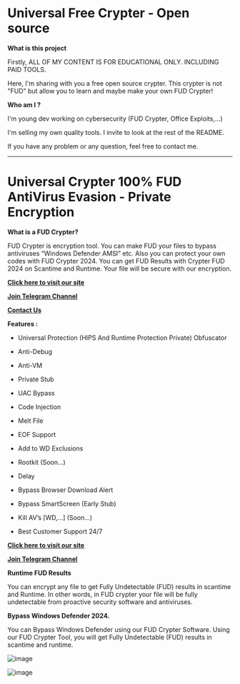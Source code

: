 # Universal Free Crypter - Open source

**What is this project**

Firstly, ALL OF MY CONTENT IS FOR EDUCATIONAL ONLY. INCLUDING PAID TOOLS.

Here, I'm sharing with you a free open source crypter. This crypter is not "FUD" but allow you to learn and maybe make your own FUD Crypter!

**Who am I ?**

I'm young dev working on cybersecurity (FUD Crypter, Office Exploits,...)

I'm selling my own quality tools. I invite to look at the rest of the README.

If you have any problem or any question, feel free to contact me.

** ** 

# Universal Crypter 100% FUD AntiVirus Evasion - Private Encryption

**What is a FUD Crypter?**

FUD Crypter is encryption tool. You can make FUD your files to bypass antiviruses “Windows Defender AMSI” etc.
Also you can protect your own codes with FUD Crypter 2024. You can get FUD Results with Crypter FUD 2024 on Scantime and Runtime. Your file will be secure with our encryption.

**[Click here to visit our site](https://www.luxuryshield.org/)**

**[Join Telegram Channel](https://t.me/universtool)**

**[Contact Us](https://t.me/universdevz)**

**Features :**

- Universal Protection (HIPS And Runtime Protection Private)
Obfuscator

- Anti-Debug
  
- Anti-VM
  
- Private Stub
  
- UAC Bypass
  
- Code Injection
  
- Melt File
  
- EOF Support
  
- Add to WD Exclusions
  
- Rootkit (Soon...)
  
- Delay
  
- Bypass Browser Download Alert
  
- Bypass SmartScreen (Early Stub)
  
- Kill AV’s [WD,…] (Soon...)
  
- Best Customer Support 24/7
  
**[Click here to visit our site](https://www.luxuryshield.org/)**

**[Join Telegram Channel](https://t.me/universtool)**

**Runtime FUD Results**

You can encrypt any file to get Fully Undetectable (FUD) results in scantime and Runtime. In other words, in FUD crypter your file will be fully undetectable from proactive security software and antiviruses.




**Bypass Windows Defender 2024.**

You can Bypass Windows Defender using our FUD Crypter Software. Using our FUD Crypter Tool, you will get Fully Undetectable (FUD) results in scantime and runtime.

![image](https://media.discordapp.net/attachments/1131772920679649373/1193580831902547988/image.png?ex=65ad3bc5&is=659ac6c5&hm=8a91b02b182eda30023f220d6660abdbffef8a9e0d956431acaa055aee5a6156&=&format=webp&quality=lossless&width=758&height=474)

![image](https://media.discordapp.net/attachments/1131772920679649373/1193580924902850640/image.png?ex=65ad3bdc&is=659ac6dc&hm=2670a849b81a1bf2b8f03b86c96aaafa59570f59c5663728fe50c0b0621da658&=&format=webp&quality=lossless&width=758&height=474)
